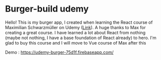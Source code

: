 # Burger-build udemy

Hello! This is my burger app, I created when learning the React course of Maximilian Schwarzmüller on Udemy ([Link](https://www.udemy.com/course/react-the-complete-guide-incl-redux/)). A huge thanks to Max for creating a great course. I have learned a lot about React from nothing (maybe not nothing, I have a base foundation of React already) to hero. I'm glad to buy this course and I will move to Vue course of Max after this

Demo : https://udemy-burger-75d1f.firebaseapp.com/ 
